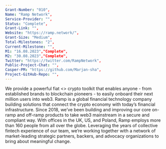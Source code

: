 ```yaml
---
Grant-Number: "010",
Name: "Ramp Network",
Service-Provider: "",
Status: "Complete",
Grant-Link: "",
Website: "https://ramp.network/",
Grant-Size: "Medium",
Total-Milestones: "2",
Current-Milestone: "",
M1: "16.08.2023","Complete",
M2: "30.08.2023","Complete",
Twitter: "https://twitter.com/RampNetwork",
Public-Project-Chat: "",
Casper-PM: "https://github.com/Marjan-sha",
Project-GitHub-Repo: "",
---
```

<!--lang:en--> 
We provide a powerful fiat <> crypto toolkit that enables anyone - from established brands to blockchain pioneers - to easily onboard their next million users into web3.
Ramp is a global financial technology company building solutions that connect the crypto economy with today’s financial infrastructure.
Since 2018, we’ve been building and improving our core on-ramp and off-ramp products to take web3 mainstream in a secure and compliant way.
With offices in the UK, US, and Poland, Ramp employs more than 160 people from all over the globe.
Leveraging the years of collective fintech experience of our team, we’re working together with a network of market-leading strategic partners, backers, and advocacy organizations to bring about meaningful change.

<!--lang:es--] 
Proporcionamos un potente conjunto de herramientas fiat <> crypto que permite a cualquiera -desde marcas establecidas hasta pioneros de blockchain- incorporar fácilmente a su próximo millón de usuarios a web3.
Ramp es una compañía global de tecnología financiera que construye soluciones que conectan la criptoeconomía con la infraestructura financiera actual.
Desde 2018, hemos estado construyendo y mejorando nuestros productos centrales on-ramp y off-ramp para llevar web3 a la corriente principal de una manera segura y compatible.
Con oficinas en el Reino Unido, Estados Unidos y Polonia, Ramp emplea a más de 160 personas de todo el mundo.
Aprovechando los años de experiencia colectiva en tecnología financiera de nuestro equipo, estamos trabajando junto con una red de socios estratégicos líderes en el mercado, patrocinadores y organizaciones de defensa para lograr un cambio significativo.

<!--lang:de--] 
Wir bieten ein leistungsstarkes Fiat <> Krypto-Toolkit, mit dem jeder - von etablierten Marken bis hin zu Blockchain-Pionieren - ganz einfach die nächste Million Nutzer in web3 einbinden kann.
Ramp ist ein globales Finanztechnologieunternehmen, das Lösungen entwickelt, die die Kryptowirtschaft mit der heutigen Finanzinfrastruktur verbinden.
Seit 2018 haben wir unsere Kernprodukte On-Ramp und Off-Ramp entwickelt und verbessert, um web3 auf sichere und konforme Weise in den Mainstream zu bringen.
Mit Niederlassungen in Großbritannien, den USA und Polen beschäftigt Ramp mehr als 160 Mitarbeiter aus der ganzen Welt.
Wir nutzen die jahrelange kollektive Fintech-Erfahrung unseres Teams und arbeiten mit einem Netzwerk von marktführenden strategischen Partnern, Geldgebern und Interessenvertretungen zusammen, um sinnvolle Veränderungen herbeizuführen.

<!--lang:fr--] 
Nous fournissons une puissante boîte à outils fiat <> crypto qui permet à quiconque - des marques établies aux pionniers de la blockchain - d'embarquer facilement leur prochain million d'utilisateurs dans le web3.
Ramp est une société de technologie financière mondiale qui construit des solutions qui connectent l'économie crypto à l'infrastructure financière d'aujourd'hui.
Depuis 2018, nous construisons et améliorons nos produits de base on-ramp et off-ramp pour généraliser web3 de manière sécurisée et conforme.
Avec des bureaux au Royaume-Uni, aux États-Unis et en Pologne, Ramp emploie plus de 160 personnes du monde entier.
Tirant parti des années d'expérience collective de notre équipe dans le domaine de la fintech, nous collaborons avec un réseau de partenaires stratégiques, de bailleurs de fonds et d'organisations de défense des droits, leaders sur le marché, afin d'apporter des changements significatifs.

<!--lang:pl--] 
Zapewniamy potężny zestaw narzędzi fiat <> crypto, który umożliwia każdemu - od uznanych marek po pionierów blockchain - łatwe wprowadzenie kolejnego miliona użytkowników do web3.
Ramp to globalna firma zajmująca się technologiami finansowymi, która tworzy rozwiązania łączące gospodarkę kryptowalutową z dzisiejszą infrastrukturą finansową.
Od 2018 roku budujemy i ulepszamy nasze podstawowe produkty on-ramp i off-ramp, aby wprowadzić web3 do głównego nurtu w bezpieczny i zgodny z przepisami sposób.
Z biurami w Wielkiej Brytanii, Stanach Zjednoczonych i Polsce, Ramp zatrudnia ponad 160 osób z całego świata.
Wykorzystując wieloletnie doświadczenie naszego zespołu w branży fintech, współpracujemy z siecią wiodących na rynku partnerów strategicznych, sponsorów i organizacji wspierających, aby wprowadzić znaczące zmiany.

<!--lang:uk--] 
Ми надаємо потужний криптоінструментарій, який дозволяє будь-кому - від відомих брендів до піонерів блокчейну - легко підключити наступний мільйон користувачів до web3.
Ramp - це глобальна компанія, що займається фінансовими технологіями та створює рішення, які пов'язують криптоекономіку з сучасною фінансовою інфраструктурою.
З 2018 року ми створюємо та вдосконалюємо наші основні продукти, щоб зробити web3 мейнстрімом безпечним та відповідним вимогам.
В офісах Ramp, розташованих у Великобританії, США та Польщі, працює понад 160 співробітників з усього світу.
Використовуючи багаторічний колективний фінтех-досвід нашої команди, ми працюємо разом з мережею провідних стратегічних партнерів, спонсорів та адвокаційних організацій, щоб досягти значущих змін.

[!--lang:*-->  
